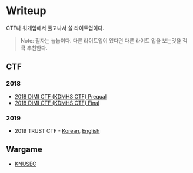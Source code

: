# Writeup

CTF나 워게임에서 풀고나서 쓸 라이트업이다.

> Note: 필자는 늅늅이다. 다른 라이트업이 있다면 다른 라이트 업을 보는것을 적극 추천한다.

## CTF

### 2018
 * [2018 DIMI CTF (KDMHS CTF) Prequal](ctf/2018/dimi-ctf/prequal/README.md)
 * [2018 DIMI CTF (KDMHS CTF) Final](ctf/2018/dimi-ctf/final/README.md)

### 2019
 * 2019 TRUST CTF - [Korean](ctf/2019/trust-ctf/README.md), [English](ctf/2019/trust-ctf/README_en.md)


## Wargame

 * [KNUSEC](wargame/KNUSEC/README.md)